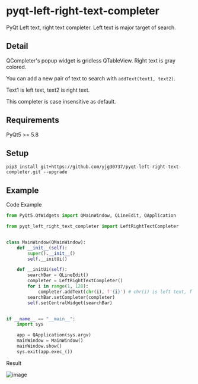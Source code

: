 # pyqt-left-right-text-completer
PyQt Left text, right text completer. Left text is major target of search.

## Detail

QCompleter's popup widget is gridless QTableView. Right text is gray colored.

You can add a new pair of text to search with ```addText(text1, text2)```. 

Text1 is left text, text2 is right text.

This completer is case insensitive as default.

## Requirements
PyQt5 >= 5.8

## Setup
```pip3 install git+https://github.com/yjg30737/pyqt-left-right-text-completer.git --upgrade```

## Example
Code Example
```python
from PyQt5.QtWidgets import QMainWindow, QLineEdit, QApplication

from pyqt_left_right_text_completer import LeftRightTextCompleter


class MainWindow(QMainWindow):
    def __init__(self):
        super().__init__()
        self.__initUi()

    def __initUi(self):
        searchBar = QLineEdit()
        completer = LeftRightTextCompleter()
        for i in range(1, 128):
            completer.addText(chr(i), f'{i}') # chr(i) is left text, f'{i} is right text.
        searchBar.setCompleter(completer)
        self.setCentralWidget(searchBar)


if __name__ == "__main__":
    import sys

    app = QApplication(sys.argv)
    mainWindow = MainWindow()
    mainWindow.show()
    sys.exit(app.exec_())
```

Result

![image](https://user-images.githubusercontent.com/55078043/145187262-498b2862-6af7-4f6c-b8ef-cea3f19974ec.png)
